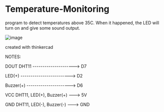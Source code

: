 # Temperature-Monitoring
program to detect temperatures above 35C. When it happened, the LED will turn on and give some sound output.

![image](https://user-images.githubusercontent.com/65618373/143077527-1b9b14c5-a10c-46a0-a7b0-2ad78f5f93af.png)

created with thinkercad

NOTES: 

DOUT DHT11 ---------------------> D7

LED(+) -------------------------> D2

Buzzer(+) ----------------------> D6

VCC DHT11, LED(+), Buzzer(+) ---> 5V

GND DHT11, LED(-), Buzzer(-) ---> GND

    
